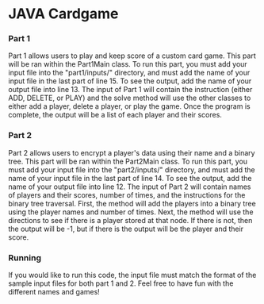 # JAVA Cardgame
### Part 1
Part 1 allows users to play and keep score of a custom card game. This part will be ran within the Part1Main class. To run this part, you must add your input file into the "part1/inputs/" directory, and must add the name of your input file in the last part of line 15. To see the output, add the name of your output file into line 13.
The input of Part 1 will contain the instruction (either ADD, DELETE, or PLAY) and the solve method will use the other classes to either add a player, delete a player, or play the game. Once the program is complete, the output will be a list of each player and their scores.

### Part 2
Part 2 allows users to encrypt a player's data using their name and a binary tree. This part will be ran within the Part2Main class. To run this part, you must add your input file into the "part2/inputs/" directory, and must add the name of your input file in the last part of line 14. To see the output, add the name of your output file into line 12.
The input of Part 2 will contain names of players and their scores, number of times, and the instructions for the binary tree traversal. First, the method will add the players into a binary tree using the player names and number of times. Next, the method will use the directions to see if there is a player stored at that node. If there is not, then the output will be -1, but if there is the output will be the player and their score.

### Running
If you would like to run this code, the input file must match the format of the sample input files for both part 1 and 2. Feel free to have fun with the different names and games!
